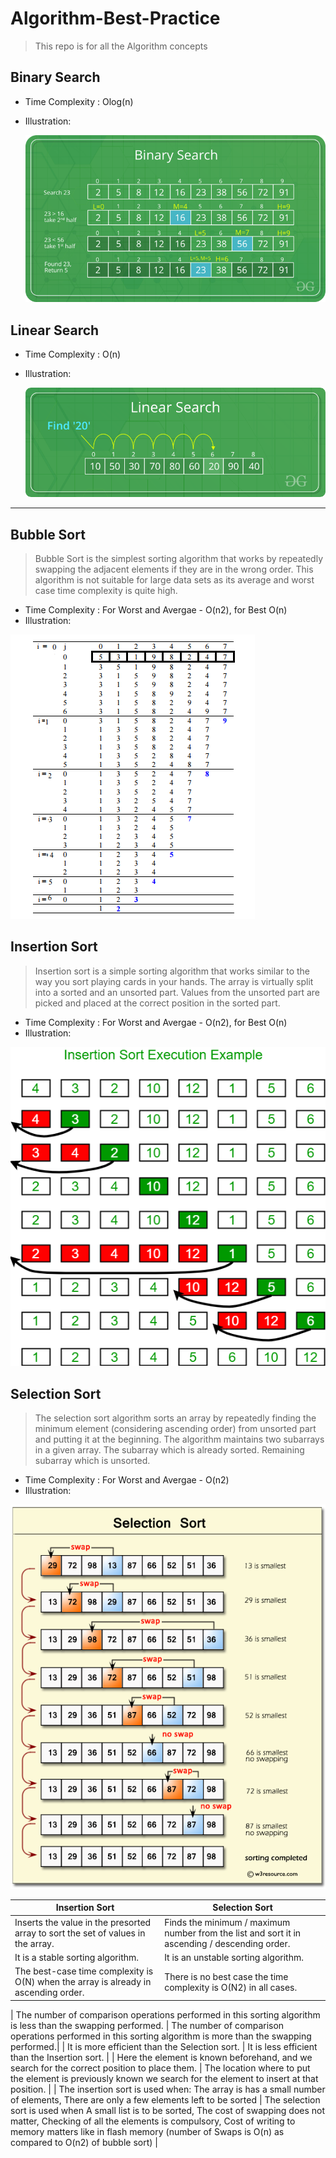 # Algorithm-Best-Practice

> This repo is for all the Algorithm concepts

## Binary Search

- Time Complexity : Olog(n)
- Illustration:

  ![image](https://github.com/developersview/Algorithm-Best-Practice/blob/master/_Images/BinarySearch.png)

## Linear Search

- Time Complexity : O(n)
- Illustration:

  ![image](https://github.com/developersview/Algorithm-Best-Practice/blob/master/_Images/Linear-Search.png)

---

## Bubble Sort

> Bubble Sort is the simplest sorting algorithm that works by repeatedly swapping the adjacent elements if they are in the wrong order. This algorithm is not suitable for large data sets as its average and worst case time complexity is quite high.

- Time Complexity : For Worst and Avergae - O(n2), for Best O(n)
- Illustration:

![image](https://github.com/developersview/Algorithm-Best-Practice/blob/master/_Images/BubbleSort.png)

## Insertion Sort

> Insertion sort is a simple sorting algorithm that works similar to the way you sort playing cards in your hands. The array is virtually split into a sorted and an unsorted part. Values from the unsorted part are picked and placed at the correct position in the sorted part.

- Time Complexity : For Worst and Avergae - O(n2), for Best O(n)
- Illustration:

![image](https://github.com/developersview/Algorithm-Best-Practice/blob/master/_Images/insertionsort.png)

## Selection Sort

> The selection sort algorithm sorts an array by repeatedly finding the minimum element (considering ascending order) from unsorted part and putting it at the beginning. The algorithm maintains two subarrays in a given array.
> The subarray which is already sorted.
> Remaining subarray which is unsorted.

- Time Complexity : For Worst and Avergae - O(n2)
- Illustration:

![image](https://github.com/developersview/Algorithm-Best-Practice/blob/master/_Images/selectionsort.png)

| Insertion Sort                                                                      | Selection Sort                                                                                |
| ----------------------------------------------------------------------------------- | --------------------------------------------------------------------------------------------- |
| Inserts the value in the presorted array to sort the set of values in the array.    | Finds the minimum / maximum number from the list and sort it in ascending / descending order. |
| It is a stable sorting algorithm.                                                   | It is an unstable sorting algorithm.                                                          |
| The best-case time complexity is O(N) when the array is already in ascending order. | There is no best case the time complexity is O(N2) in all cases.                              |

| The number of comparison operations performed in this sorting algorithm is less than the swapping performed. | The number of comparison operations performed in this sorting algorithm is more than the swapping performed.|
| It is more efficient than the Selection sort. | It is less efficient than the Insertion sort. |
| Here the element is known beforehand, and we search for the correct position to place them. | The location where to put the element is previously known we search for the element to insert at that position. |
| The insertion sort is used when: The array is has a small number of elements, There are only a few elements left to be sorted | The selection sort is used when A small list is to be sorted, The cost of swapping does not matter, Checking of all the elements is compulsory, Cost of writing to memory matters like in flash memory (number of Swaps is O(n) as compared to O(n2) of bubble sort) |
